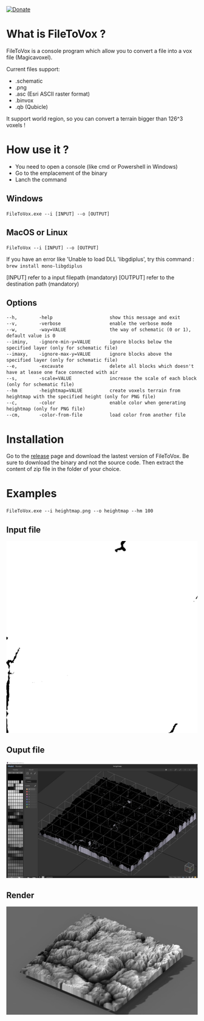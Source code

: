 [![Donate](https://img.shields.io/badge/Donate-PayPal-green.svg)](nicolas.perrier2@numericable.fr)

# What is FileToVox ? 

FileToVox is a console program which allow you to convert a file into a vox file (Magicavoxel).

Current files support: 
- .schematic
- .png
- .asc (Esri ASCII raster format)
- .binvox
- .qb (Qubicle)

It support world region, so you can convert a terrain bigger than 126^3 voxels ! 


# How use it ? 

- You need to open a console (like cmd or Powershell in Windows)
- Go to the emplacement of the binary
- Lanch the command

## Windows
`FileToVox.exe --i [INPUT] --o [OUTPUT]`

## MacOS or Linux

`FileToVox --i [INPUT] --o [OUTPUT]`

If you have an error like 'Unable to load DLL 'libgdiplus', try this command : `brew install mono-libgdiplus`

[INPUT] refer to a input filepath (mandatory)
[OUTPUT] refer to the destination path (mandatory)

## Options

```
--h,        -help                     show this message and exit
--v,        -verbose                  enable the verbose mode
--w,        -way=VALUE                the way of schematic (0 or 1), default value is 0
--iminy,    -ignore-min-y=VALUE       ignore blocks below the specified layer (only for schematic file)
--imaxy,    -ignore-max-y=VALUE       ignore blocks above the specified layer (only for schematic file)
--e,        -excavate                 delete all blocks which doesn't have at lease one face connected with air
--s,        -scale=VALUE              increase the scale of each block (only for schematic file)
--hm        -heightmap=VALUE          create voxels terrain from heightmap with the specified height (only for PNG file)
--c,        -color                    enable color when generating heightmap (only for PNG file)
--cm,       -color-from-file          load color from another file
 ```
 
 # Installation 
 
 Go to the [release](https://github.com/Zarbuz/SchematicToVox/releases) page and download the lastest version of FileToVox. Be sure to download the binary and not the source code. 
Then extract the content of zip file in the folder of your choice.

# Examples

`FileToVox.exe --i heightmap.png --o heightmap --hm 100`

## Input file
![](img/heightmap.png)

## Ouput file
![](img/output.jpg)

## Render
![](img/render.png)

